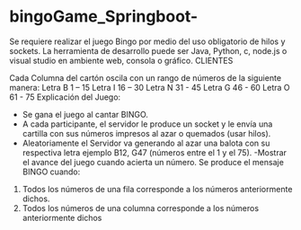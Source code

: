 # bingoGame_Springboot-


Se requiere realizar el juego Bingo por medio del uso obligatorio de hilos y sockets. La herramienta de desarrollo puede ser Java, Python, c, node.js o visual studio en ambiente  web, consola o gráfico.
CLIENTES
 

Cada Columna del cartón oscila con un rango de números de la siguiente manera:
Letra B 1 – 15	Letra I 16 – 30	Letra N 31 - 45	Letra G 46 - 60	Letra O 61 - 75
Explicación del Juego:
- Se gana el juego al cantar BINGO.
- A cada participante, el servidor le produce un socket y le envía una cartilla con sus números impresos al azar o quemados (usar hilos). 
- Aleatoriamente el Servidor va generando al azar una balota con su respectiva letra ejemplo B12, G47 (números entre el 1 y el 75).
-Mostrar el avance del juego cuando acierta un número.
Se produce el mensaje BINGO cuando: 
1.	Todos los números de una fila corresponde a los números anteriormente dichos.
2.	 Todos los números de una columna corresponde a los números anteriormente dichos
